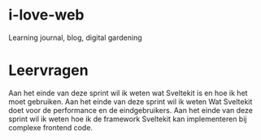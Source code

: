 # i-love-web
Learning journal, blog, digital gardening
# Leervragen
Aan het einde van deze sprint wil ik weten wat Sveltekit is en hoe ik het moet gebruiken.
Aan het einde van deze sprint wil ik weten Wat Sveltekit doet voor de performance en de eindgebruikers.
Aan het einde van deze sprint wil ik weten hoe ik de framework Sveltekit kan implementeren bij complexe frontend code.